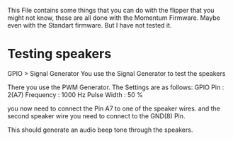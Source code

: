 This File contains some things that you can do with the flipper that you might not know, 
these are all done with the Momentum Firmware. Maybe even with the Standart firmware. But I have not tested it. 

# Testing speakers

GPIO > Signal Generator 
You use the Signal Generator to test the speakers

There you use the PWM Generator. 
The Settings are as follows: 
GPIO Pin : 2(A7)
Frequency : 1000 Hz
Pulse Width : 50 %

you now need to connect the Pin A7 to one of the speaker wires. 
and the second speaker wire you need to connect to the GND(8) Pin.

This should generate an audio beep tone through the speakers. 

